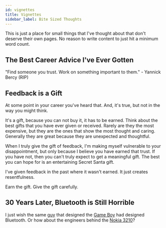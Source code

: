 ```yaml
---
id: vignettes
title: Vignettes 
sidebar_label: Bite Sized Thoughts
---
```


This is just a place for small things that I've thought about that don't deserve their own pages.  No reason to write content to just hit a minimum word count.

## The Best Career Advice I've Ever Gotten

"Find someone you trust.  Work on something important to them."  - Yannick Bercy (RIP)

## Feedback is a Gift

At some point in your career you've heard that.  And, it's true, but not in the way you might think.

It's a gift, because you can not buy it, it has to be earned.  Think about the best gifts that you have ever given or received.  Rarely are they the most expensive, but they are the ones that show the most thought and caring.  Generally they are great because they are unexpected and thoughtful.

When I truly give the gift of feedback, I'm making myself vulnerable to your disappointment, but only because I believe you have earned that trust.  If you have not, then you can't truly expect to get a meaningful gift.  The best you can hope for is an entertaining Secret Santa gift.

I've given feedback in the past where it wasn't earned.  It just creates resentfulness.

Earn the gift.  Give the gift carefully.

## 30 Years Later, Bluetooth is Still Horrible

I just wish the same [guy](https://en.wikipedia.org/wiki/Gunpei_Yokoi) that designed the [Game Boy](https://en.wikipedia.org/wiki/Game_Boy) had designed Bluetooth.  Or how about the engineers behind the [Nokia 3210](https://en.wikipedia.org/wiki/Nokia_3210)?
